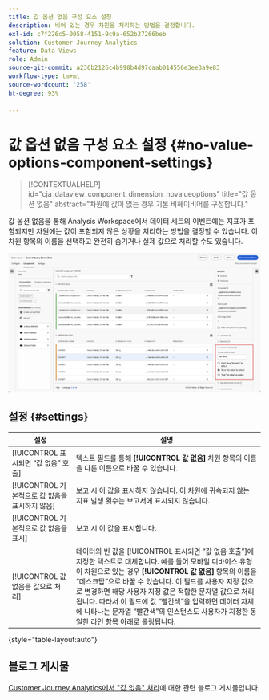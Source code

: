 ```yaml
---
title: 값 옵션 없음 구성 요소 설정
description: 비어 있는 경우 차원을 처리하는 방법을 결정합니다.
exl-id: c7f226c5-0058-4151-9c9a-652b37266beb
solution: Customer Journey Analytics
feature: Data Views
role: Admin
source-git-commit: a236b2126c4b998b4d97caab014556e3ee3a9e83
workflow-type: tm+mt
source-wordcount: '258'
ht-degree: 93%

---
```


# 값 옵션 없음 구성 요소 설정 {#no-value-options-component-settings}

<!-- markdownlint-disable MD034 -->

>[!CONTEXTUALHELP]
>id="cja_dataview_component_dimension_novalueoptions"
>title="값 옵션 없음"
>abstract="차원에 값이 없는 경우 기본 비헤이비어를 구성합니다."

<!-- markdownlint-enable MD034 -->


값 옵션 없음을 통해 Analysis Workspace에서 데이터 세트의 이벤트에는 지표가 포함되지만 차원에는 값이 포함되지 않은 상황을 처리하는 방법을 결정할 수 있습니다. 이 차원 항목의 이름을 선택하고 완전히 숨기거나 실제 값으로 처리할 수도 있습니다.

![값 옵션 없음](../assets/no-value-options.png)

## 설정 {#settings}

| 설정 | 설명 |
| --- | --- |
| [!UICONTROL 표시되면 “값 없음” 호출] | 텍스트 필드를 통해 **[!UICONTROL 값 없음]** 차원 항목의 이름을 다른 이름으로 바꿀 수 있습니다. |
| [!UICONTROL 기본적으로 값 없음을 표시하지 않음] | 보고 시 이 값을 표시하지 않습니다. 이 차원에 귀속되지 않는 지표 발생 횟수는 보고서에 표시되지 않습니다. |
| [!UICONTROL 기본적으로 값 없음을 표시] | 보고 시 이 값을 표시합니다. |
| [!UICONTROL 값 없음을 값으로 처리] | 데이터의 빈 값을 [!UICONTROL 표시되면 “값 없음 호출”]에 지정한 텍스트로 대체합니다. 예를 들어 모바일 디바이스 유형이 차원으로 있는 경우 **[!UICONTROL 값 없음]** 항목의 이름을 “데스크탑”으로 바꿀 수 있습니다. 이 필드를 사용자 지정 값으로 변경하면 해당 사용자 지정 값은 적합한 문자열 값으로 처리됩니다. 따라서 이 필드에 값 “빨간색”을 입력하면 데이터 자체에 나타나는 문자열 “빨간색”의 인스턴스도 사용자가 지정한 동일한 라인 항목 아래로 롤링됩니다. |

{style="table-layout:auto"}

## 블로그 게시물

[Customer Journey Analytics에서 &quot;값 없음&quot; 처리](https://experienceleaguecommunities.adobe.com/t5/adobe-analytics-blogs/handling-quot-no-value-quot-in-customer-journey-analytics/ba-p/597339)에 대한 관련 블로그 게시물입니다.
